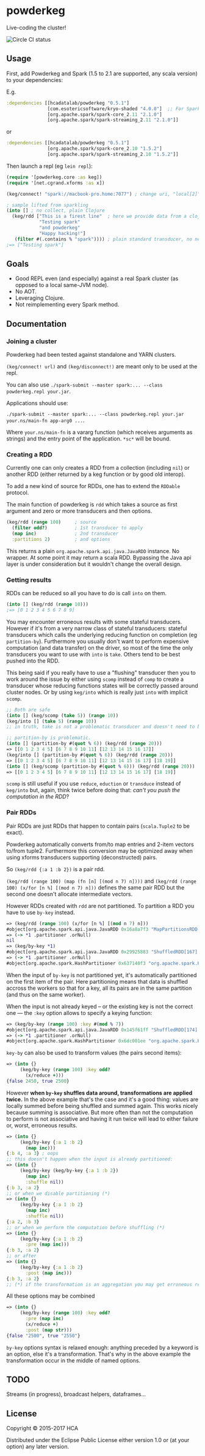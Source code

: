 # powderkeg

Live-coding the cluster!

![Circle CI status](https://circleci.com/gh/HCADatalab/powderkeg.svg?style=shield&circle-token=76b1fe0bb820896c15de59ef9c98b263ae98f59e)

## Usage

First, add Powderkeg and Spark (1.5 to 2.1 are supported, any scala version) to your dependencies:

E.g. 

```clj
:dependencies [[hcadatalab/powderkeg "0.5.1"]
               [com.esotericsoftware/kryo-shaded "4.0.0"]  ;; For Spark 2.x support
               [org.apache.spark/spark-core_2.11 "2.1.0"]
               [org.apache.spark/spark-streaming_2.11 "2.1.0"]]
```
or

```clj
:dependencies [[hcadatalab/powderkeg "0.5.1"]
               [org.apache.spark/spark-core_2.10 "1.5.2"]
               [org.apache.spark/spark-streaming_2.10 "1.5.2"]]
```

Then launch a repl (eg `lein repl`):

```clj
(require '[powderkeg.core :as keg])
(require '[net.cgrand.xforms :as x])

(keg/connect! "spark://macbook-pro.home:7077") ; change uri, "local[2]" can do but that's no fun...

; sample lifted from sparkling
(into [] ; no collect, plain Clojure
  (keg/rdd ["This is a firest line"  ; here we provide data from a clojure collection.
            "Testing spark"
            "and powderkeg"
            "Happy hacking!"]
   (filter #(.contains % "spark")))) ; plain standard transducer, no new API
;=> ["Testing spark"]
```

## Goals

 * Good REPL even (and especially) against a real Spark cluster (as opposed to a local same-JVM node).
 * No AOT.
 * Leveraging Clojure. 
 * Not reimplementing every Spark method.

## Documentation

### Joining a cluster

Powderkeg had been tested against standalone and YARN clusters.

`(keg/connect! url)` and `(keg/disconnect!)` are meant only to be used at the repl.

You can also use `./spark-submit --master spark:... --class powderkeg.repl your.jar`.

Applications should use:

`./spark-submit --master spark:... --class powderkeg.repl your.jar your.ns/main-fn app-arg0 ...`.

Where `your.ns/main-fn` is a vararg function (which receives arguments as strings) and the entry point of the application. `*sc*` will be bound.

### Creating a RDD 
Currently one can only creates a RDD from a collection (including `nil`) or another RDD (either returned by a keg function or by good old interop).

To add a new kind of source for RDDs, one has to extend the `RDDable` protocol.

The main function of powderkeg is `rdd` which takes a source as first argument and zero or more transducers and then options.

```clj
(keg/rdd (range 100)     ; source
  (filter odd?)          ; 1st transducer to apply
  (map inc)              ; 2nd transducer
  :partitions 2)         ; and options
```

This returns a plain `org.apache.spark.api.java.JavaRDD` instance. No wrapper. At some point it may return a scala RDD.
Bypassing the Java api layer is under consideration but it wouldn't change the overall design. 

### Getting results

RDDs can be reduced so all you have to do is call `into` on them.

```clj
(into [] (keg/rdd (range 10)))
;=> [0 1 2 3 4 5 6 7 8 9]
``` 

You may encounter erroneous results with some stateful transducers. However if it's from a very narrow class of stateful transducers: stateful transducers which calls the underlying reducing function on completion (eg `partition-by`). Furthermore you usually don't want to perform expensive computation (and data transfer) on the driver, so most of the time the only transducers you want to use with `into` is `take`. Others tend to be best pushed into the RDD.

This being said if you really have to use a "flushing" transducer then you to work around the issue by either using `scomp` instead of `comp`
to create a transducer whose reducing functions states will be correctly passed around cluster nodes. Or by using `keg/into` which is really
just `into` with implicit `scomp`.

```clj
;; Both are safe
(into [] (keg/scomp (take 5)) (range 10))
(keg/into [] (take 5) (range 10))
;; in truth, take is not a problematic transducer and doesn't need to be protected.

;; partition-by is problematic.
(into [] (partition-by #(quot % 6)) (keg/rdd (range 20)))
=> [[0 1 2 3 4 5] [6 7 8 9 10 11] [12 13 14 15 16 17]]
(keg/into [] (partition-by #(quot % 6)) (keg/rdd (range 20)))
=> [[0 1 2 3 4 5] [6 7 8 9 10 11] [12 13 14 15 16 17] [18 19]]
(into [] (keg/scomp (partition-by #(quot % 6))) (keg/rdd (range 20)))
=> [[0 1 2 3 4 5] [6 7 8 9 10 11] [12 13 14 15 16 17] [18 19]]
```

`scomp` is still useful if you use `reduce`, `eduction` or `transduce` instead of `keg/into` but, again, think twice before doing that: *can't you push the computation in the RDD*?

### Pair RDDs

Pair RDDs are just RDDs that happen to contain pairs (`scala.Tuple2` to be exact).

Powderkeg automatically converts from/to map entries and 2-item vectors to/from tuple2. Furthermore this conversion
may be optimized away when using xforms transducers supporting (deconstructed) pairs.

So `(keg/rdd {:a 1 :b 2})` is a pair rdd.

`(keg/rdd (range 100) (map (fn [n] [(mod n 7) n])))` and `(keg/rdd (range 100) (x/for [n %] [(mod n 7) n]))` defines the same pair RDD but the second one doesn't allocate intermediate vectors.

However RDDs created with `rdd` are not partitioned. To partition a RDD you have to use `by-key` instead.

```clj
=> (keg/rdd (range 100) (x/for [n %] [(mod n 7) n]))
#object[org.apache.spark.api.java.JavaRDD 0x16a8a7f3 "MapPartitionsRDD[164] at mapPartitions at form-init6760256745287702501.clj:7"]
=> (-> *1 .partitioner .orNull)
nil
=> (keg/by-key *1)
#object[org.apache.spark.api.java.JavaRDD 0x29925883 "ShuffledRDD[167] at partitionBy at core.clj:232"]
=> (-> *1 .partitioner .orNull)
#object[org.apache.spark.HashPartitioner 0x637140f3 "org.apache.spark.HashPartitioner@2"]
```

When the input of `by-key` is not partitioned yet, it's automatically partitioned on the first item of the pair. Here partitioning means that data is shuffled accross the workers so that for a key, all its pairs are in the same partition (and thus on the same worker).

When the input is not already keyed – or the existing key is not the correct one — the `:key` option allows to specify a keying function:

```clj
=> (keg/by-key (range 100) :key #(mod % 7))
#object[org.apache.spark.api.java.JavaRDD 0x145f61ff "ShuffledRDD[174] at partitionBy at core.clj:232"]
=> (-> *1 .partitioner .orNull)
#object[org.apache.spark.HashPartitioner 0x6dc001ee "org.apache.spark.HashPartitioner@2"]
```

`key-by` can also be used to transform values (the pairs second items):

```clj
=> (into {}
     (keg/by-key (range 100) :key odd?
       (x/reduce +)))
{false 2450, true 2500}
```

However **when `by-key` shuffles data around, transformations are applied twice.** In the above example that's the case and it's a good thing: values are locally summed before being shuffled and summed again.
This works nicely because summing is associative. But more often than not the computation to perform is not associative and having it run twice will lead to either failure or, worst, erroneous results.

```clj
=> (into {}
     (keg/by-key {:a 1 :b 2}
       (map inc)))
{:b 4, :a 3} ; oops
;; this doesn't happen when the input is already partitioned:
=> (into {}
     (keg/by-key (keg/by-key {:a 1 :b 2})
       (map inc)
       :shuffle nil))
{:b 3, :a 2}
;; or when we disable partitioning (*)
=> (into {}
     (keg/by-key {:a 1 :b 2}
       (map inc)
       :shuffle nil))
{:a 2, :b 3}
;; or when we perform the computation before shuffling (*)
=> (into {}
     (keg/by-key {:a 1 :b 2}
       :pre (map inc)))
{:b 3, :a 2}
;; or after
=> (into {}
     (keg/by-key {:a 1 :b 2}
       :post (map inc)))
{:b 3, :a 2}
;; (*) if the transformation is an aggregation you may get erroneous results.
```

All these options may be combined
```clj
=> (into {}
     (keg/by-key (range 100) :key odd?
       :pre (map inc)
       (x/reduce +)
       :post (map str)))
{false "2500", true "2550"}
```

`by-key` options syntax is relaxed enough: anything preceded by a keyword is an option, else it's a transformation. That's why in the above example the transformation occur in the
middle of named options.


## TODO

Streams (in progress), broadcast helpers, dataframes...

## License

Copyright © 2015-2017 HCA

Distributed under the Eclipse Public License either version 1.0 or (at
your option) any later version.
